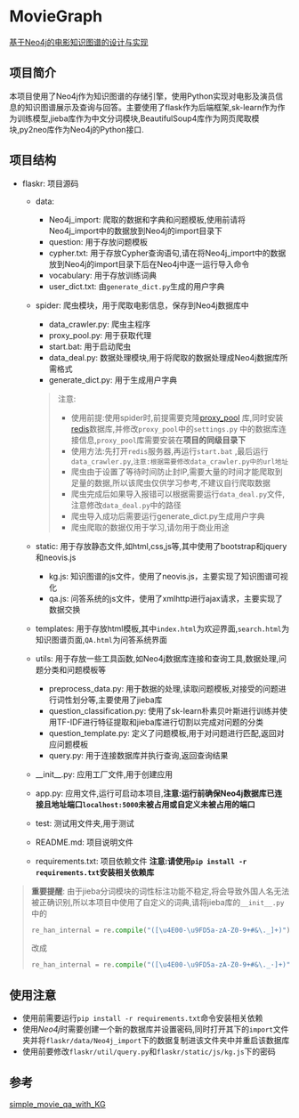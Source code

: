 # MovieGraph

[基于Neo4j的电影知识图谱的设计与实现](https://github.com/Regan-Law/MovieGraph)

## 项目简介

本项目使用了Neo4j作为知识图谱的存储引擎，使用Python实现对电影及演员信息的知识图谱展示及查询与回答。主要使用了flask作为后端框架,sk-learn作为作为训练模型,jieba库作为中文分词模块,BeautifulSoup4库作为网页爬取模块,py2neo库作为Neo4j的Python接口.

## 项目结构

- flaskr: 项目源码
	- data:
		- Neo4j_import: 爬取的数据和字典和问题模板,使用前请将Neo4j_import中的数据放到Neo4j的import目录下
		- question: 用于存放问题模板
		- cypher.txt: 用于存放Cypher查询语句,请在将Neo4j_import中的数据放到Neo4j的import目录下后在Neo4j中逐一运行导入命令
		- vocabulary: 用于存放训练词典
		- user_dict.txt: 由`generate_dict.py`生成的用户字典

	- spider: 爬虫模块，用于爬取电影信息，保存到Neo4j数据库中
		- data_crawler.py: 爬虫主程序
		- proxy_pool.py: 用于获取代理
		- start.bat: 用于启动爬虫
		- data_deal.py: 数据处理模块,用于将爬取的数据处理成Neo4j数据库所需格式
		- generate_dict.py: 用于生成用户字典
      > 注意:
      > - 使用前提:使用spider时,前提需要克隆[proxy_pool](https://github.com/jhao104/proxy_pool)
          库,同时安装[redis](https://github.com/tporadowski/redis/releases)数据库,并修改`proxy_pool`中的`settings.py`
          中的数据库连接信息,`proxy_pool`库需要安装在**项目的同级目录下**
      > - 使用方法:先打开`redis`服务器,再运行`start.bat`
          ,最后运行`data_crawler.py`,`注意:根据需要修改data_crawler.py中的url地址`
      > - 爬虫由于设置了等待时间防止封IP,需要大量的时间才能爬取到足量的数据,所以该爬虫仅供学习参考,不建议自行爬取数据
      > - 爬虫完成后如果导入报错可以根据需要运行`data_deal.py`文件,注意修改`data_deal.py`中的路径
      > - 爬虫导入成功后需要运行generate_dict.py生成用户字典
      > - 爬虫爬取的数据仅用于学习,请勿用于商业用途

	- static: 用于存放静态文件,如html,css,js等,其中使用了bootstrap和jquery和neovis.js
		- kg.js: 知识图谱的js文件，使用了neovis.js，主要实现了知识图谱可视化
		- qa.js: 问答系统的js文件，使用了xmlhttp进行ajax请求，主要实现了数据交换
	- templates: 用于存放html模板,其中`index.html`为欢迎界面,`search.html`为知识图谱页面,`QA.html`为问答系统界面
	- utils: 用于存放一些工具函数,如Neo4j数据库连接和查询工具,数据处理,问题分类和问题模板等
		- preprocess_data.py: 用于数据的处理,读取问题模板,对接受的问题进行词性划分等,主要使用了jieba库
		- question_classification.py: 使用了sk-learn朴素贝叶斯进行训练并使用TF-IDF进行特征提取和jieba库进行切割以完成对问题的分类
		- question_template.py: 定义了问题模板,用于对问题进行匹配,返回对应问题模板
		- query.py: 用于连接数据库并执行查询,返回查询结果
	- \_\_init\_\_.py: 应用工厂文件,用于创建应用
	- app.py: 应用文件,运行可启动本项目,**注意:运行前确保Neo4j数据库已连接且地址端口`localhost:5000`未被占用或自定义未被占用的端口**
	- test: 测试用文件夹,用于测试
	- README.md: 项目说明文件
	- requirements.txt: 项目依赖文件 **注意:请使用`pip install -r requirements.txt`安装相关依赖库**

> **重要提醒**:
> 由于jieba分词模块的词性标注功能不稳定,将会导致外国人名无法被正确识别,所以本项目中使用了自定义的词典,请将jieba库的`__init__.py`
> 中的
> ``` python
> re_han_internal = re.compile("([\u4E00-\u9FD5a-zA-Z0-9+#&\._]+)")
> ```
> 改成
> ``` python
> re_han_internal = re.compile("([\u4E00-\u9FD5a-zA-Z0-9+#&\._·]+)")
> ```
## 使用注意
- 使用前需要运行`pip install -r requirements.txt`命令安装相关依赖
- 使用*Neo4j*时需要创建一个新的数据库并设置密码,同时打开其下的`import`文件夹并将`flaskr/data/Neo4j_import`下的数据复制进该文件夹中并重启该数据库
- 使用前要修改`flaskr/util/query.py`和`flaskr/static/js/kg.js`下的密码
## 参考

[simple_movie_qa_with_KG](https://github.com/IrvingBei/simple_movie_qa_with_KG)